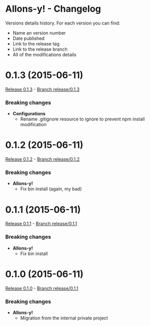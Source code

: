 # Allons-y! - Changelog

Versions details history. For each version you can find:
* Name an version number
* Date published
* Link to the release tag
* Link to the release branch
* All of the modifications details

<a name="0.1.3"></a>
# 0.1.3 (2015-06-11)

[Release 0.1.3](https://github.com/CodeCorico/allons-y/releases/tag/0.1.3) - [Branch release/0.1.3](https://github.com/CodeCorico/allons-y/tree/0.1.3)

### Breaking changes

- **Configurations**
  - Rename .gitignore resource to ignore to prevent npm install modification

<a name="0.1.2"></a>
# 0.1.2 (2015-06-11)

[Release 0.1.2](https://github.com/CodeCorico/allons-y/releases/tag/0.1.2) - [Branch release/0.1.2](https://github.com/CodeCorico/allons-y/tree/0.1.2)

### Breaking changes

- **Allons-y!**
  - Fix bin install (again, my bad)

<a name="0.1.1"></a>
# 0.1.1 (2015-06-11)

[Release 0.1.1](https://github.com/CodeCorico/allons-y/releases/tag/0.1.1) - [Branch release/0.1.1](https://github.com/CodeCorico/allons-y/tree/0.1.1)

### Breaking changes

- **Allons-y!**
  - Fix bin install

<a name="0.1.0"></a>
# 0.1.0 (2015-06-11)

[Release 0.1.0](https://github.com/CodeCorico/allons-y/releases/tag/0.1.0) - [Branch release/0.1.1](https://github.com/CodeCorico/allons-y/tree/0.1.0)

### Breaking changes

- **Allons-y!**
  - Migration from the internal private project
